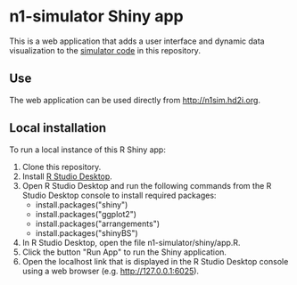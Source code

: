 # n1-simulator Shiny app
This is a web application that adds a user interface and dynamic data visualization to the [simulator code](https://github.com/HD2i/n1-simulator) in this repository.

## Use
The web application can be used directly from http://n1sim.hd2i.org.

## Local installation
To run a local instance of this R Shiny app:
1. Clone this repository.
2. Install [R Studio Desktop](https://www.rstudio.com/products/rstudio/download/#download).
3. Open R Studio Desktop and run the following commands from the R Studio Desktop console to install required packages:
   * install.packages("shiny")
   * install.packages("ggplot2")
   * install.packages("arrangements")
   * install.packages("shinyBS")
4. In R Studio Desktop, open the file n1-simulator/shiny/app.R.
5. Click the button "Run App" to run the Shiny application.
6. Open the localhost link that is displayed in the R Studio Desktop console using a web browser (e.g. http://127.0.0.1:6025).

